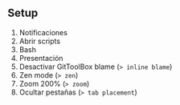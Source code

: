 
## Setup
1. Notificaciones
2. Abrir scripts
3. Bash
4. Presentación
5. Desactivar GitToolBox blame (`> inline blame`)
6. Zen mode (`> zen`)
7. Zoom 200% (`> zoom`)
8. Ocultar pestañas (`> tab placement`)
